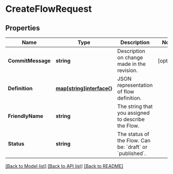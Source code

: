 # CreateFlowRequest

## Properties

Name | Type | Description | Notes
------------ | ------------- | ------------- | -------------
**CommitMessage** | **string** | Description on change made in the revision. | [optional] 
**Definition** | [**map[string]interface{}**](.md) | JSON representation of flow definition. | 
**FriendlyName** | **string** | The string that you assigned to describe the Flow. | 
**Status** | **string** | The status of the Flow. Can be: &#x60;draft&#x60; or &#x60;published&#x60;. | 

[[Back to Model list]](../README.md#documentation-for-models) [[Back to API list]](../README.md#documentation-for-api-endpoints) [[Back to README]](../README.md)



